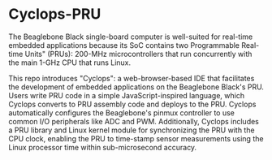 # Cyclops-PRU

The Beaglebone Black single-board computer is well-suited for real-time embedded applications because its SoC contains two Programmable Real-time Units" (PRUs): 200-MHz microcontrollers that run concurrently with the main 1-GHz CPU that runs Linux. 

This repo introduces "Cyclops": a web-browser-based IDE that facilitates the development of embedded applications on the Beaglebone Black's PRU. Users write PRU code in a simple JavaScript-inspired language, which Cyclops converts to PRU assembly code and deploys to the PRU. Cyclops automatically configures the Beaglebone's pinmux controller to use common I/O peripherals like ADC and PWM. Additionally, Cyclops includes a PRU library and Linux kernel module for synchronizing the PRU with the CPU clock, enabling the PRU to time-stamp sensor measurements using the Linux processor time within sub-microsecond accuracy. 
